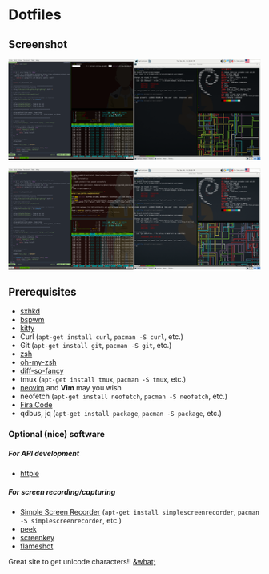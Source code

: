 # Dotfiles

## Screenshot

![desktop screenshot][screenshot-1]

![desktop screenshot][screenshot-2]

## Prerequisites
* [sxhkd]
* [bspwm]
* [kitty]
* Curl (`apt-get install curl`, `pacman -S curl`, etc.)
* Git (`apt-get install git`, `pacman -S git`, etc.)
* [zsh]
* [oh-my-zsh]
* [diff-so-fancy]
* tmux (`apt-get install tmux`, `pacman -S tmux`, etc.)
* [neovim] and **Vim** may you wish
* neofetch (`apt-get install neofetch`, `pacman -S neofetch`, etc.)
* [Fira Code][fira-code]
* qdbus, jq (`apt-get install package`, `pacman -S package`, etc.)

### Optional (nice) software

##### For API development
* [httpie]

##### For screen recording/capturing
* [Simple Screen Recorder][simple-screen-recorder] (`apt-get install simplescreenrecorder`, `pacman -S simplescreenrecorder`, etc.)
* [peek]
* [screenkey]
* [flameshot]

Great site to get unicode characters!! [&what;](http://www.amp-what.com)

[bspwm]: https://github.com/baskerville/bspwm
[diff-so-fancy]: https://github.com/so-fancy/diff-so-fancy
[fira-code]: https://github.com/tonsky/FiraCode/wiki/Linux-instructions
[flameshot]: https://github.com/lupoDharkael/flameshot
[httpie]: https://github.com/jakubroztocil/httpie#installation
[kitty]: https://sw.kovidgoyal.net/kitty/
[neovim]: https://github.com/neovim/neovim/wiki/Installing-Neovim#linux
[oh-my-zsh]: https://github.com/robbyrussell/oh-my-zsh#basic-installation
[peek]: https://github.com/phw/peek
[screenkey]: https://github.com/wavexx/screenkey
[simple-screen-recorder]: http://www.maartenbaert.be/simplescreenrecorder/
[sxhkd]: https://github.com/baskerville/sxhkd
[zsh]: https://github.com/robbyrussell/oh-my-zsh/wiki/Installing-ZSH

[screenshot-1]: https://raw.githubusercontent.com/Charliiee/dotfiles/master/Screenshot-1.png "Workspace Screenshot"
[screenshot-2]: https://raw.githubusercontent.com/Charliiee/dotfiles/master/Screenshot-2.png "Workspace Screenshot 2"
